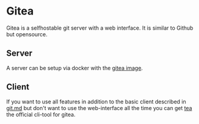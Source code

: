 # Gitea

Gitea is a selfhostable git server with a web interface.
It is similar to Github but opensource.

## Server

A server can be setup via docker with the [gitea image](./docker-images/gitea_-_gitea.md).

## Client

If you want to use all features in addition to the basic client described in
[git.md](git.md) but don't want to use the web-interface all the time you can get
[tea](https://gitea.com/gitea/tea) the official cli-tool for gitea.
